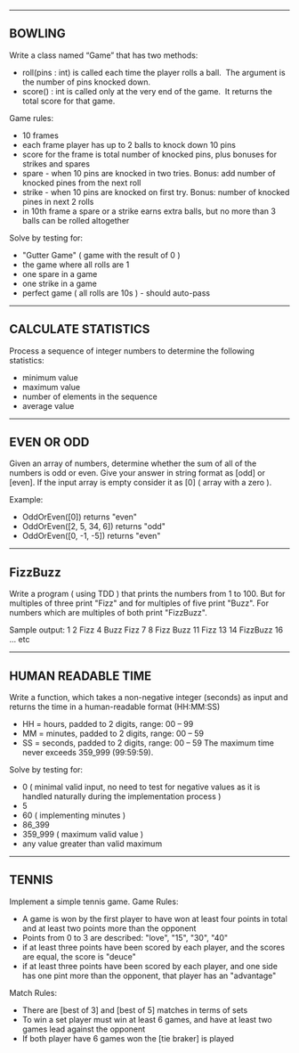 --------
BOWLING
--------
Write a class named “Game” that has two methods:
- roll(pins : int) is called each time the player rolls a ball.  The argument is the number of pins knocked down.
- score() : int is called only at the very end of the game.  It returns the total score for that game.

Game rules:
- 10 frames
- each frame player has up to 2 balls to knock down 10 pins
- score for the frame is total number of knocked pins, plus bonuses for strikes and spares
- spare - when 10 pins are knocked in two tries. Bonus: add number of knocked pines from the next roll
- strike - when 10 pins are knocked on first try. Bonus: number of knocked pines in next 2 rolls
- in 10th frame a spare or a strike earns extra balls, but no more than 3 balls can be rolled altogether

Solve by testing for:
- "Gutter Game" ( game with the result of 0 )
- the game where all rolls are 1
- one spare in a game
- one strike in a game
- perfect game ( all rolls are 10s ) - should auto-pass
---------------------
CALCULATE STATISTICS
---------------------
Process a sequence of integer numbers to determine the following statistics:
* minimum value
* maximum value
* number of elements in the sequence
* average value
------------
EVEN OR ODD
------------
Given an array of numbers, determine whether the sum of all of the numbers is odd or even.
Give your answer in string format as [odd] or [even]. If the input array is empty consider it as \[0] ( array with a zero ).

Example:
* OddOrEven(\[0]) returns "even"
* OddOrEven(\[2, 5, 34, 6]) returns "odd"
* OddOrEven(\[0, -1, -5]) returns "even"
---------
FizzBuzz
---------

Write a program ( using TDD ) that prints the numbers from 1 to 100. But for multiples of three print "Fizz" and for multiples of five print "Buzz". For numbers which are multiples of both print "FizzBuzz".

Sample output: 1 2 Fizz 4 Buzz Fizz 7 8 Fizz Buzz 11 Fizz 13 14 FizzBuzz 16 ... etc

--------------------
HUMAN READABLE TIME
--------------------
Write a function, which takes a non-negative integer (seconds) as input and returns the time in a human-readable format (HH:MM:SS)
- HH = hours, padded to 2 digits, range: 00 – 99
- MM = minutes, padded to 2 digits, range: 00 – 59
- SS = seconds, padded to 2 digits, range: 00 – 59
The maximum time never exceeds 359_999 (99:59:59).

Solve by testing for:
- 0 ( minimal valid input, no need to test for negative values as it is handled naturally during the implementation process )
- 5
- 60 ( implementing minutes )
- 86_399
- 359_999 ( maximum valid value )
- any value greater than valid maximum 
-------
TENNIS
-------
Implement a simple tennis game.
Game Rules:
* A game is won by the first player to have won at least four points in total and at least two points more than the opponent
* Points from 0 to 3 are described: "love", "15", "30", "40"
* if at least three points have been scored by each player, and the scores are equal, the score is "deuce"
* if at least three points have been scored by each player, and one side has one pint more than the opponent, that player has an "advantage"

Match Rules:
* There are [best of 3] and [best of 5] matches in terms of sets
* To win a set player must win at least 6 games, and have at least two games lead against the opponent
* If both player have 6 games won the [tie braker] is played 
